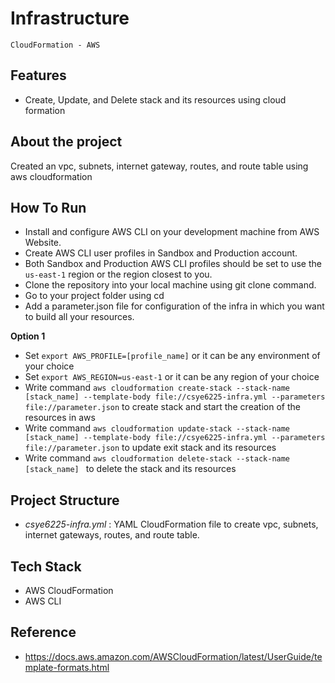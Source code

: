 # Infrastructure
``CloudFormation - AWS``

## Features
* Create, Update, and Delete stack and its resources using cloud formation

## About the project
Created an vpc, subnets, internet gateway, routes, and route table using aws cloudformation

## How To Run
* Install and configure AWS CLI on your development machine from AWS Website.
* Create AWS CLI user profiles in Sandbox and Production account.
* Both Sandbox and Production AWS CLI profiles should be set to use the ``us-east-1`` region or the region closest to you.
* Clone the repository into your local machine using git clone command.
* Go to your project folder using cd
* Add a parameter.json file for configuration of the infra in which you want to build all your resources.

**Option 1**
* Set ``export AWS_PROFILE=[profile_name]`` or it can be any environment of your choice  
* Set ``export AWS_REGION=us-east-1`` or it can be any region of your choice
* Write command ```aws cloudformation create-stack --stack-name [stack_name] --template-body file://csye6225-infra.yml --parameters file://parameter.json``` to create stack and start the creation of the resources in aws
* Write command ```aws cloudformation update-stack --stack-name [stack_name] --template-body file://csye6225-infra.yml --parameters file://parameter.json``` to update exit stack and its resources
* Write command ```aws cloudformation delete-stack --stack-name [stack_name] ``` to delete the stack and its resources


## Project Structure
* *csye6225-infra.yml* : YAML CloudFormation file to create vpc, subnets, internet gateways, routes, and route table.
  
## Tech Stack
* AWS CloudFormation
* AWS CLI

## Reference 
* https://docs.aws.amazon.com/AWSCloudFormation/latest/UserGuide/template-formats.html
